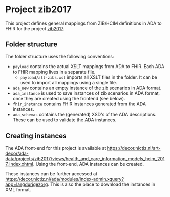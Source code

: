 # Project zib2017

This project defines general mappings from ZIB/HCIM definitions in ADA to FHIR for the project [zib2017](https://decor.nictiz.nl/art-decor/decor-project--zib2017bbr-).

## Folder structure

The folder structure uses the following conventions:

- `payload` contains the actual XSLT mappings from ADA to FHIR. Each ADA to FHIR mapping lives in a separate file.
  - `payload/all-zibs.xsl` imports all XSLT files in the folder. It can be used to import all mappings using a single file.
- `ada_new` contains an empty instance of the zib scenarios in ADA format.
- `ada_instance` is used to save instances of zib scenarios in ADA format, once they are created using the frontend (see below).
- `fhir_instance` contains FHIR instances generated from the ADA instances.
- `ada_schemas` contains the (generated) XSD's of the ADA descriptions. These can be used to validate the ADA instances.

## Creating instances

The ADA front-end for this project is available at https://decor.nictiz.nl/art-decor/ada-data/projects/zib2017/views/health_and_care_information_models_hcim_2017_index.xhtml. Using the front-end, ADA instances can be created. 

These instances can be further accessed at https://decor.nictiz.nl/ada/modules/index-admin.xquery?app=langdurigezorg. This is also the place to download the instances in XML format.